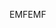 <span data-ttu-id="a2bd5-101">EMF</span><span class="sxs-lookup"><span data-stu-id="a2bd5-101">EMF</span></span>